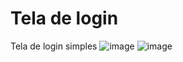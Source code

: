 # Tela de login
 Tela de login simples
![image](https://github.com/user-attachments/assets/1a5277e1-ec6e-4439-b7e8-4131e9a67d5c)
![image](https://github.com/user-attachments/assets/985552e2-ff70-4f5d-bc95-014e52c2d945)
